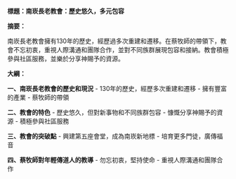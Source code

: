 **標題：南崁長老教會：歷史悠久，多元包容**

**摘要：**

南崁長老教會擁有130年的歷史，經歷過多次重建和遷移。在蔡牧師的帶領下，教會不忘初衷，重視人際溝通和團隊合作，並對不同族群展現包容和接納。教會積極參與社區服務，並樂於分享神賜予的資源。

**大綱：**

**一、南崁長老教會的歷史和現況**
    - 130年的歷史，經歷多次重建和遷移
    - 擁有豐富的產業
    - 蔡牧師的帶領

**二、教會的特色**
    - 歷史悠久，但對新事物和不同族群包容
    - 慷慨分享神賜予的資源
    - 積極參與社區服務

**三、教會的突破點**
    - 興建第五座會堂，成為南崁新地標
    - 培育更多門徒，廣傳福音

**四、蔡牧師對年輕傳道人的教導**
    - 勿忘初衷，堅持使命
    - 重視人際溝通和團隊合作